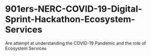 # 901ers-NERC-COVID-19-Digital-Sprint-Hackathon-Ecosystem-Services
Are attempt at understanding the COVID-19 Pandemic and the role of Ecosystem Services
